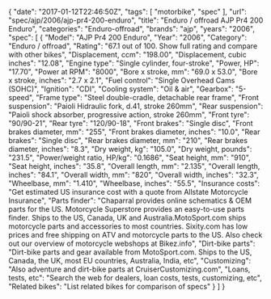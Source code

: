 {
    "date": "2017-01-12T22:46:50Z",
    "tags": [
        "motorbike",
        "spec"
    ],
    "url": "spec\/ajp\/2006\/ajp-pr4-200-enduro",
    "title": "Enduro \/ offroad AJP Pr4 200 Enduro",
    "categories": "Enduro-offroad",
    "brands": "ajp",
    "years": "2006",
    "spec": [
        {
            "Model": "AJP Pr4 200 Enduro",
            "Year": "2006",
            "Category": "Enduro \/ offroad",
            "Rating": "67.1 out of 100. Show full rating and compare with other bikes",
            "Displacement, ccm": "198.00",
            "Displacement, cubic inches": "12.08",
            "Engine type": "Single cylinder, four-stroke",
            "Power, HP": "17.70",
            "Power at RPM": "8000",
            "Bore x stroke, mm": "69.0 x 53.0",
            "Bore x stroke, inches": "2.7 x 2.1",
            "Fuel control": "Single Overhead Cams (SOHC)",
            "Ignition": "CDI",
            "Cooling system": "Oil & air",
            "Gearbox": "5-speed",
            "Frame type": "Steel double-cradle, detachable rear frame",
            "Front suspension": "Paioli Hidraulic fork, d.41, stroke 260mm",
            "Rear suspension": "Paioli shock absorber, progressive action, stroke 260mm",
            "Front tyre": "90\/90-21",
            "Rear tyre": "120\/90-18",
            "Front brakes": "Single disc",
            "Front brakes diameter, mm": "255",
            "Front brakes diameter, inches": "10.0",
            "Rear brakes": "Single disc",
            "Rear brakes diameter, mm": "210",
            "Rear brakes diameter, inches": "8.3",
            "Dry weight, kg": "105.0",
            "Dry weight, pounds": "231.5",
            "Power\/weight ratio, HP\/kg": "0.1686",
            "Seat height, mm": "910",
            "Seat height, inches": "35.8",
            "Overall length, mm": "2.135",
            "Overall length, inches": "84.1",
            "Overall width, mm": "820",
            "Overall width, inches": "32.3",
            "Wheelbase, mm": "1.410",
            "Wheelbase, inches": "55.5",
            "Insurance costs": "Get estimated US insurance cost with a quote from Allstate Motorcycle Insurance",
            "Parts finder": "Chaparral provides online schematics & OEM parts for the US.   Motorcycle Superstore provides an easy-to-use parts finder. Ships to the US, Canada, UK and Australia.MotoSport.com ships motorcycle parts and accessories to most countries.    Sixity.com has low prices and free shipping on ATV and motorcycle parts to the US. Also check out our overview of motorcycle webshops at Bikez.info",
            "Dirt-bike parts": "Dirt-bike parts and gear available from MotoSport.com. Ships to the US, Canada, the UK, most EU countries, Australia, India, etc",
            "Customizing": "Also adventure and dirt-bike parts at CruiserCustomizing.com",
            "Loans, tests, etc": "Search the web for dealers, loan costs, tests, customizing, etc",
            "Related bikes": "List related bikes for comparison of specs"
        }
    ]
}